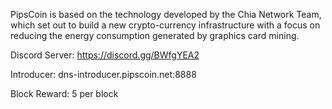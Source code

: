 PipsCoin is based on the technology developed by the Chia Network Team, which set out to build a new crypto-currency infrastructure with a focus on reducing the energy consumption generated by graphics card mining.

Discord Server: https://discord.gg/BWfgYEA2

Introducer: dns-introducer.pipscoin.net:8888

Block Reward: 5 per block
